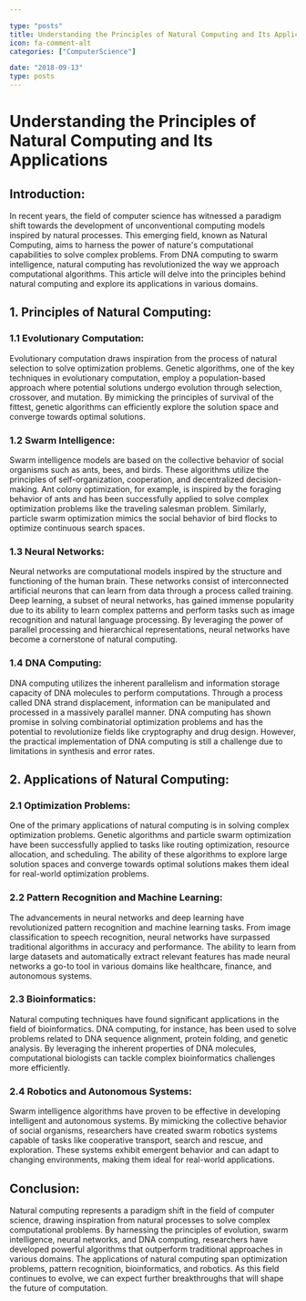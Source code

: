 ```yaml
---

type: "posts"
title: Understanding the Principles of Natural Computing and Its Applications
icon: fa-comment-alt
categories: ["ComputerScience"]

date: "2018-09-13"
type: posts
---
```





# Understanding the Principles of Natural Computing and Its Applications

## Introduction:

In recent years, the field of computer science has witnessed a paradigm shift towards the development of unconventional computing models inspired by natural processes. This emerging field, known as Natural Computing, aims to harness the power of nature's computational capabilities to solve complex problems. From DNA computing to swarm intelligence, natural computing has revolutionized the way we approach computational algorithms. This article will delve into the principles behind natural computing and explore its applications in various domains.

## 1. Principles of Natural Computing:

### 1.1 Evolutionary Computation:
Evolutionary computation draws inspiration from the process of natural selection to solve optimization problems. Genetic algorithms, one of the key techniques in evolutionary computation, employ a population-based approach where potential solutions undergo evolution through selection, crossover, and mutation. By mimicking the principles of survival of the fittest, genetic algorithms can efficiently explore the solution space and converge towards optimal solutions.

### 1.2 Swarm Intelligence:
Swarm intelligence models are based on the collective behavior of social organisms such as ants, bees, and birds. These algorithms utilize the principles of self-organization, cooperation, and decentralized decision-making. Ant colony optimization, for example, is inspired by the foraging behavior of ants and has been successfully applied to solve complex optimization problems like the traveling salesman problem. Similarly, particle swarm optimization mimics the social behavior of bird flocks to optimize continuous search spaces.

### 1.3 Neural Networks:
Neural networks are computational models inspired by the structure and functioning of the human brain. These networks consist of interconnected artificial neurons that can learn from data through a process called training. Deep learning, a subset of neural networks, has gained immense popularity due to its ability to learn complex patterns and perform tasks such as image recognition and natural language processing. By leveraging the power of parallel processing and hierarchical representations, neural networks have become a cornerstone of natural computing.

### 1.4 DNA Computing:
DNA computing utilizes the inherent parallelism and information storage capacity of DNA molecules to perform computations. Through a process called DNA strand displacement, information can be manipulated and processed in a massively parallel manner. DNA computing has shown promise in solving combinatorial optimization problems and has the potential to revolutionize fields like cryptography and drug design. However, the practical implementation of DNA computing is still a challenge due to limitations in synthesis and error rates.

## 2. Applications of Natural Computing:

### 2.1 Optimization Problems:
One of the primary applications of natural computing is in solving complex optimization problems. Genetic algorithms and particle swarm optimization have been successfully applied to tasks like routing optimization, resource allocation, and scheduling. The ability of these algorithms to explore large solution spaces and converge towards optimal solutions makes them ideal for real-world optimization problems.

### 2.2 Pattern Recognition and Machine Learning:
The advancements in neural networks and deep learning have revolutionized pattern recognition and machine learning tasks. From image classification to speech recognition, neural networks have surpassed traditional algorithms in accuracy and performance. The ability to learn from large datasets and automatically extract relevant features has made neural networks a go-to tool in various domains like healthcare, finance, and autonomous systems.

### 2.3 Bioinformatics:
Natural computing techniques have found significant applications in the field of bioinformatics. DNA computing, for instance, has been used to solve problems related to DNA sequence alignment, protein folding, and genetic analysis. By leveraging the inherent properties of DNA molecules, computational biologists can tackle complex bioinformatics challenges more efficiently.

### 2.4 Robotics and Autonomous Systems:
Swarm intelligence algorithms have proven to be effective in developing intelligent and autonomous systems. By mimicking the collective behavior of social organisms, researchers have created swarm robotics systems capable of tasks like cooperative transport, search and rescue, and exploration. These systems exhibit emergent behavior and can adapt to changing environments, making them ideal for real-world applications.

## Conclusion:

Natural computing represents a paradigm shift in the field of computer science, drawing inspiration from natural processes to solve complex computational problems. By harnessing the principles of evolution, swarm intelligence, neural networks, and DNA computing, researchers have developed powerful algorithms that outperform traditional approaches in various domains. The applications of natural computing span optimization problems, pattern recognition, bioinformatics, and robotics. As this field continues to evolve, we can expect further breakthroughs that will shape the future of computation.